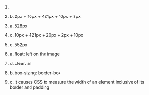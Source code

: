 1.

2. b. 2px + 10px + 421px + 10px + 2px

3. a. 528px

4. c. 10px + 421px + 20px + 2px + 10px

5. c. 552px

6. a. float: left on the image

7. d. clear: all

8. b. box-sizing: border-box

9. c. It causes CSS to measure the width of an element inclusive of its border and padding
